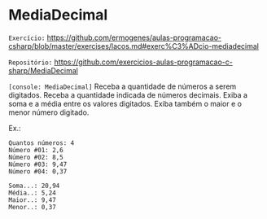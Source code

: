 # MediaDecimal

`Exercício:` https://github.com/ermogenes/aulas-programacao-csharp/blob/master/exercises/lacos.md#exerc%C3%ADcio-mediadecimal

`Repositório:` https://github.com/exercicios-aulas-programacao-c-sharp/MediaDecimal

`[console: MediaDecimal]` Receba a quantidade de números a serem digitados. Receba a quantidade indicada de números decimais. Exiba a soma e a média entre os valores digitados. Exiba também o maior e o menor número digitado.

Ex.:

```
Quantos números: 4
Número #01: 2,6
Número #02: 8,5
Número #03: 9,47
Número #04: 0,37

Soma...: 20,94
Média..: 5,24
Maior..: 9,47
Menor..: 0,37
```
